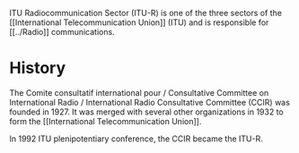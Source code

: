 ITU Radiocommunication Sector (ITU-R) is one of the three sectors of the [[International Telecommunication Union]] (ITU) and is responsible for [[../Radio]] communications.

# History
The Comite consultatif international pour / Consultative Committee on International Radio / International Radio Consultative Committee (CCIR) was founded in 1927. It was merged with several other organizations in 1932 to form the [[International Telecommunication Union]].

In 1992 ITU plenipotentiary conference, the CCIR became the ITU-R.